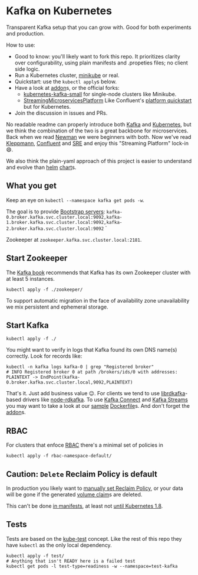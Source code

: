 

# Kafka on Kubernetes

Transparent Kafka setup that you can grow with.
Good for both experiments and production.

How to use:
 * Good to know: you'll likely want to fork this repo. It prioritizes clarity over configurability, using plain manifests and .propeties files; no client side logic.
 * Run a Kubernetes cluster, [minikube](https://github.com/kubernetes/minikube) or real.
 * Quickstart: use the `kubectl apply`s below.
 * Have a look at [addon](https://github.com/Yolean/kubernetes-kafka/labels/addon)s, or the official forks:
   - [kubernetes-kafka-small](https://github.com/Reposoft/kubernetes-kafka-small) for single-node clusters like Minikube.
   - [StreamingMicroservicesPlatform](https://github.com/StreamingMicroservicesPlatform/kubernetes-kafka) Like Confluent's [platform quickstart](https://docs.confluent.io/current/connect/quickstart.html) but for Kubernetes.
 * Join the discussion in issues and PRs.

No readable readme can properly introduce both [Kafka](http://kafka.apache.org/) and [Kubernetes](https://kubernetes.io/),
but we think the combination of the two is a great backbone for microservices.
Back when we read [Newman](http://samnewman.io/books/building_microservices/) we were beginners with both.
Now we've read [Kleppmann](http://dataintensive.net/), [Confluent](https://www.confluent.io/blog/) and [SRE](https://landing.google.com/sre/book.html) and enjoy this "Streaming Platform" lock-in :smile:.

We also think the plain-yaml approach of this project is easier to understand and evolve than [helm](https://github.com/kubernetes/helm) [chart](https://github.com/kubernetes/charts/tree/master/incubator/kafka)s.

## What you get

Keep an eye on `kubectl --namespace kafka get pods -w`.

The goal is to provide [Bootstrap servers](http://kafka.apache.org/documentation/#producerconfigs): `kafka-0.broker.kafka.svc.cluster.local:9092,kafka-1.broker.kafka.svc.cluster.local:9092,kafka-2.broker.kafka.svc.cluster.local:9092`
`

Zookeeper at `zookeeper.kafka.svc.cluster.local:2181`.

## Start Zookeeper

The [Kafka book](https://www.confluent.io/resources/kafka-definitive-guide-preview-edition/) recommends that Kafka has its own Zookeeper cluster with at least 5 instances.

```
kubectl apply -f ./zookeeper/
```

To support automatic migration in the face of availability zone unavailability we mix persistent and ephemeral storage.

## Start Kafka

```
kubectl apply -f ./
```

You might want to verify in logs that Kafka found its own DNS name(s) correctly. Look for records like:
```
kubectl -n kafka logs kafka-0 | grep "Registered broker"
# INFO Registered broker 0 at path /brokers/ids/0 with addresses: PLAINTEXT -> EndPoint(kafka-0.broker.kafka.svc.cluster.local,9092,PLAINTEXT)
```

That's it. Just add business value :wink:.
For clients we tend to use [librdkafka](https://github.com/edenhill/librdkafka)-based drivers like [node-rdkafka](https://github.com/Blizzard/node-rdkafka).
To use [Kafka Connect](http://kafka.apache.org/documentation/#connect) and [Kafka Streams](http://kafka.apache.org/documentation/streams/) you may want to take a look at our [sample](https://github.com/solsson/dockerfiles/tree/master/connect-files) [Dockerfile](https://github.com/solsson/dockerfiles/tree/master/streams-logfilter)s.
And don't forget the [addon](https://github.com/Yolean/kubernetes-kafka/labels/addon)s.

## RBAC

For clusters that enfoce [RBAC](https://kubernetes.io/docs/admin/authorization/rbac/) there's a minimal set of policies in
```
kubectl apply -f rbac-namespace-default/
```

## Caution: `Delete` Reclaim Policy is default

In production you likely want to [manually set Reclaim Policy](https://kubernetes.io/docs/tasks/administer-cluster/change-pv-reclaim-policy/),
or your data will be gone if the generated [volume claim](https://kubernetes.io/docs/concepts/storage/persistent-volumes/#persistentvolumeclaims)s are deleted.

This can't be done [in manifests](https://github.com/Yolean/kubernetes-kafka/pull/50),
at least not [until Kubernetes 1.8](https://github.com/kubernetes/features/issues/352).

## Tests

Tests are based on the [kube-test](https://github.com/Yolean/kube-test) concept.
Like the rest of this repo they have `kubectl` as the only local dependency.

```
kubectl apply -f test/
# Anything that isn't READY here is a failed test
kubectl get pods -l test-type=readiness -w --namespace=test-kafka
```
